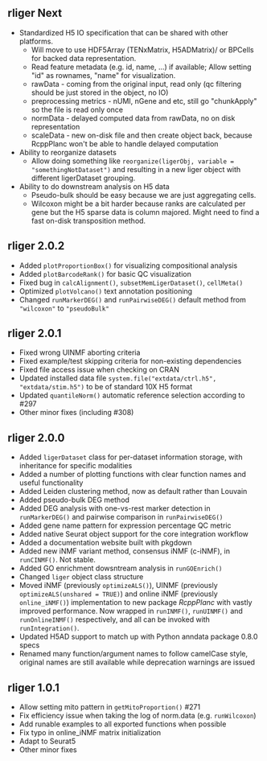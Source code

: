## rliger Next

- Standardized H5 IO specification that can be shared with other platforms.
  - Will move to use HDF5Array (TENxMatrix, H5ADMatrix)/ or BPCells for backed data representation.
  - Read feature metadata (e.g. id, name, ...) if available; Allow setting "id" as rownames, "name" for visualization.
  - rawData - coming from the original input, read only (qc filtering should be just stored in the object, no IO)
  - preprocessing metrics - nUMI, nGene and etc, still go "chunkApply" so the file is read only once
  - normData - delayed computed data from rawData, no on disk representation
  - scaleData - new on-disk file and then create object back, because RcppPlanc won't be able to handle delayed computation
- Ability to reorganize datasets
  - Allow doing something like `reorganize(ligerObj, variable = "somethingNotDataset")` and resulting in a new liger object with different ligerDataset grouping.
- Ability to do downstream analysis on H5 data
  - Pseudo-bulk should be easy because we are just aggregating cells.
  - Wilcoxon might be a bit harder because ranks are calculated per gene but the H5 sparse data is column majored. Might need to find a fast on-disk transposition method.

## rliger 2.0.2

- Added `plotProportionBox()` for visualizing compositional analysis
- Added `plotBarcodeRank()` for basic QC visualization
- Fixed bug in `calcAlignment()`, `subsetMemLigerDataset()`, `cellMeta()`
- Optimized `plotVolcano()` text annotation positioning
- Changed `runMarkerDEG()` and `runPairwiseDEG()` default method from `"wilcoxon"` to `"pseudoBulk"`

## rliger 2.0.1

- Fixed wrong UINMF aborting criteria
- Fixed example/test skipping criteria for non-existing dependencies
- Fixed file access issue when checking on CRAN
- Updated installed data file `system.file("extdata/ctrl.h5", "extdata/stim.h5")` to be of standard 10X H5 format
- Updated `quantileNorm()` automatic reference selection according to #297
- Other minor fixes (including #308)

## rliger 2.0.0

- Added `ligerDataset` class for per-dataset information storage, with inheritance for specific modalities
- Added a number of plotting functions with clear function names and useful functionality
- Added Leiden clustering method, now as default rather than Louvain
- Added pseudo-bulk DEG method
- Added DEG analysis with one-vs-rest marker detection in `runMarkerDEG()` and pairwise comparison in `runPairwiseDEG()`
- Added gene name pattern for expression percentage QC metric
- Added native Seurat object support for the core integration workflow
- Added a documentation website built with pkgdown
- Added new iNMF variant method, consensus iNMF (c-iNMF), in `runCINMF()`. Not stable.
- Added GO enrichment dowsntream analysis in `runGOEnrich()`
- Changed `liger` object class structure
- Moved iNMF (previously `optimizeALS()`), UINMF (previously `optimizeALS(unshared = TRUE)`) and online iNMF (previously `online_iNMF()`) implementation to new package *RcppPlanc* with vastly improved performance. Now wrapped in `runINMF()`, `runUINMF()` and `runOnlineINMF()` respectively, and all can be invoked with `runIntegration()`.
- Updated H5AD support to match up with Python anndata package 0.8.0 specs
- Renamed many function/argument names to follow camelCase style, original names are still available while deprecation warnings are issued

## rliger 1.0.1

- Allow setting mito pattern in `getMitoProportion()` #271
- Fix efficiency issue when taking the log of norm.data (e.g. `runWilcoxon`)
- Add runable examples to all exported functions when possible
- Fix typo in online_iNMF matrix initialization
- Adapt to Seurat5
- Other minor fixes

